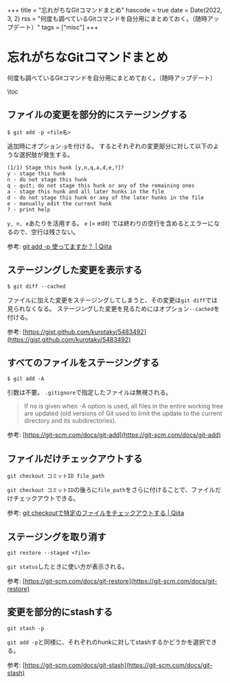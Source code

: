 +++
title = "忘れがちなGitコマンドまとめ"
hascode = true
date = Date(2022, 3, 2)
rss = "何度も調べているGitコマンドを自分用にまとめておく。（随時アップデート）"
tags = ["misc"]
+++

# 忘れがちなGitコマンドまとめ

何度も調べているGitコマンドを自分用にまとめておく。（随時アップデート）

\toc

## ファイルの変更を部分的にステージングする

```
$ git add -p <file名>
```

追加時にオプション`-p`を付ける。
するとそれぞれの変更部分に対して以下のような選択肢が発生する。

```
(1/1) Stage this hunk [y,n,q,a,d,e,?]?
y - stage this hunk
n - do not stage this hunk
q - quit; do not stage this hunk or any of the remaining ones
a - stage this hunk and all later hunks in the file
d - do not stage this hunk or any of the later hunks in the file
e - manually edit the current hunk
? - print help
```

`y, n, e`あたりを活用する。
`e` (= edit) では終わりの空行を含めるとエラーになるので、空行は残さない。

参考: [git add -p 使ってますか？ | Qiita](https://qiita.com/cotton_desu/items/bf08ac57d59b37dd5188)

## ステージングした変更を表示する

```
$ git diff --cached
```

ファイルに加えた変更をステージングしてしまうと、その変更は`git diff`では見られなくなる。
ステージングした変更を見るためにはオプション`--cached`を付ける。

参考: [https://gist.github.com/kurotaky/5483492](https://gist.github.com/kurotaky/5483492)

## すべてのファイルをステージングする

```
$ git add -A
```

引数は不要。
`.gitignore`で指定したファイルは無視される。

> If no <pathspec> is given when -A option is used, all files in the entire working tree are updated (old versions of Git used to limit the update to the current directory and its subdirectories).

参考: [https://git-scm.com/docs/git-add](https://git-scm.com/docs/git-add)

## ファイルだけチェックアウトする

```
git checkout コミットID file_path
```

`git checkout コミットID`の後ろに`file_path`をさらに付けることで、ファイルだけチェックアウトできる。

参考: [git checkoutで特定のファイルをチェックアウトする | Qiita](https://qiita.com/takaaki4cards/items/36ac6b7536bc1fcb945b)

## ステージングを取り消す

```
git restore --staged <file>
```

`git status`したときに使い方が表示される。

参考: [https://git-scm.com/docs/git-restore](https://git-scm.com/docs/git-restore)

## 変更を部分的にstashする

```
git stash -p
```

`git add -p`と同様に、それぞれのhunkに対してstashするかどうかを選択できる。

参考: [https://git-scm.com/docs/git-stash](https://git-scm.com/docs/git-stash)
